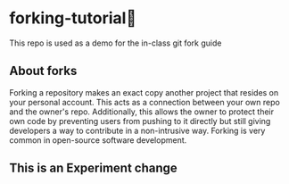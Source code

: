 # forking-tutorial🍴
This repo is used as a demo for the in-class git fork guide

## About forks
Forking a repository makes an exact copy another project that resides on your personal account. This acts as a connection between your own repo and the owner's repo. Additionally, this allows the owner to protect their own code by preventing users from pushing to it directly but still giving developers a way to contribute in a non-intrusive way. Forking is very common in open-source software development.


## This is an Experiment change